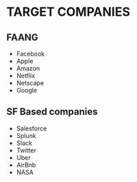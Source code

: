 # TARGET COMPANIES

## FAANG

- Facebook 
- Apple
- Amazon
- Netflix
- Netscape
- Google

## SF Based companies
- Salesforce
- Splunk
- Slack
- Twitter
- Uber
- AirBnb
- NASA


